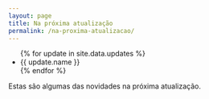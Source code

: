 ```yaml
---
layout: page
title: Na próxima atualização
permalink: /na-proxima-atualizacao/
---
```


<ul>
{% for update in site.data.updates %}
  <li>{{ update.name }}</li>
{% endfor %}
</ul>

Estas são algumas das novidades na próxima atualização.